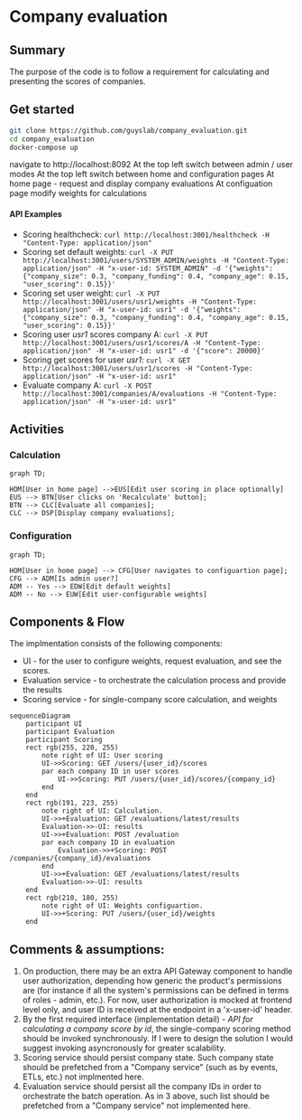 # Company evaluation

## Summary

The purpose of the code is to follow a requirement for calculating and presenting the scores of companies.

## Get started
```bash
git clone https://github.com/guyslab/company_evaluation.git
cd company_evaluation
docker-compose up
```
navigate to http://localhost:8092
At the top left switch between admin / user modes
At the top left switch between home and configuration pages
At home page - request and display company evaluations
At configuation page modify weights for calculations

#### API Examples

* Scoring healthcheck: `curl http://localhost:3001/healthcheck -H "Content-Type: application/json"`
* Scoring set default weights: `curl -X PUT http://localhost:3001/users/SYSTEM_ADMIN/weights -H "Content-Type: application/json" -H "x-user-id: SYSTEM_ADMIN" -d '{"weights": {"company_size": 0.3, "company_funding": 0.4, "company_age": 0.15, "user_scoring": 0.15}}'`
* Scoring set user weight: `curl -X PUT http://localhost:3001/users/usr1/weights -H "Content-Type: application/json" -H "x-user-id: usr1" -d '{"weights": {"company_size": 0.3, "company_funding": 0.4, "company_age": 0.15, "user_scoring": 0.15}}'`
* Scoring user *usr1* scores company A: `curl -X PUT http://localhost:3001/users/usr1/scores/A -H "Content-Type: application/json" -H "x-user-id: usr1" -d '{"score": 20000}'`
* Scoring get scores for user *usr1*: `curl -X GET http://localhost:3001/users/usr1/scores -H "Content-Type: application/json" -H "x-user-id: usr1"`
* Evaluate company A: `curl -X POST http://localhost:3001/companies/A/evaluations -H "Content-Type: application/json" -H "x-user-id: usr1"`


## Activities

### Calculation

```mermaid
graph TD;

HOM[User in home page] -->EUS[Edit user scoring in place optionally]
EUS --> BTN[User clicks on 'Recalculate' button];
BTN --> CLC[Evaluate all companies];
CLC --> DSP[Display company evaluations];
```

### Configuration

```mermaid
graph TD;

HOM[User in home page] --> CFG[User navigates to configuartion page];
CFG --> ADM[Is admin user?]
ADM -- Yes --> EDW[Edit default weights]
ADM -- No --> EUW[Edit user-configurable weights]
```

## Components & Flow

The implmentation consists of the following components:

* UI - for the user to configure weights, request evaluation, and see the scores.
* Evaluation service - to orchestrate the calculation process and provide the results
* Scoring service - for single-company score calculation, and weights

```mermaid
sequenceDiagram
    participant UI
    participant Evaluation
    participant Scoring
    rect rgb(255, 220, 255)
        note right of UI: User scoring
        UI->>Scoring: GET /users/{user_id}/scores
        par each company ID in user scores
            UI->>Scoring: PUT /users/{user_id}/scores/{company_id}
        end
    end
    rect rgb(191, 223, 255)
        note right of UI: Calculation.
        UI->>+Evaluation: GET /evaluations/latest/results   
        Evaluation->>-UI: results     
        UI->>+Evaluation: POST /evaluation
        par each company ID in evaluation
            Evaluation->>+Scoring: POST /companies/{company_id}/evaluations
        end
        UI->>+Evaluation: GET /evaluations/latest/results
        Evaluation->>-UI: results
    end
    rect rgb(210, 180, 255)
        note right of UI: Weights configuartion.
        UI->>+Scoring: PUT /users/{user_id}/weights
    end    
```

## Comments & assumptions:

1. On production, there may be an extra API Gateway component to handle user authorization, depending how generic the product's permissions are (for instance if all the system's permissions can be defined in terms of roles - admin, etc.). For now, user authorization is mocked at frontend level only, and user ID is received at the endpoint in a 'x-user-id' header.
2. By the first required interface (implementation detail) - *API for calculating a company score by id*, the single-company scoring method should be invoked synchronously. If I were to design the solution I would suggest invoking asyncronously for greater scalability.
3. Scoring service should persist company state. Such company state should be prefetched from a "Company service" (such as by events, ETLs, etc.) not implmented here.
4. Evaluation service should persist all the company IDs in order to orchestrate the batch operation. As in 3 above, such list should be prefetched from a "Company service" not implemented here.
